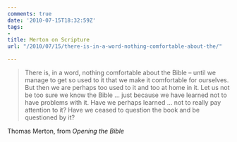 ```yaml
---
comments: true
date: '2010-07-15T18:32:59Z'
tags:
- 
title: Merton on Scripture
url: "/2010/07/15/there-is-in-a-word-nothing-comfortable-about-the/"

---
```

<blockquote>There is, in a word, nothing comfortable about the Bible &ndash; until we manage to get so used to it that we make it comfortable for ourselves. But then we are perhaps too used to it and too at home in it. Let us not be too sure we know the Bible &hellip; just because we have learned not to have problems with it. Have we perhaps learned &hellip; not to really pay attention to it? Have we ceased to question the book and be questioned by it?</p></blockquote>
<div class="attribution">Thomas Merton, from <em>Opening the Bible</em></div>
